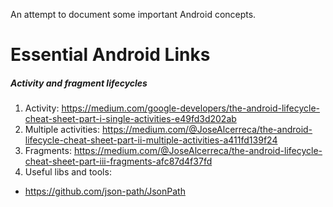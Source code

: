 An attempt to document some important Android concepts.


Essential Android Links
===========================================================================================

##### Activity and fragment lifecycles
1. Activity: https://medium.com/google-developers/the-android-lifecycle-cheat-sheet-part-i-single-activities-e49fd3d202ab
2. Multiple activities: https://medium.com/@JoseAlcerreca/the-android-lifecycle-cheat-sheet-part-ii-multiple-activities-a411fd139f24  
3. Fragments: https://medium.com/@JoseAlcerreca/the-android-lifecycle-cheat-sheet-part-iii-fragments-afc87d4f37fd
4. Useful libs and tools: 
  * https://github.com/json-path/JsonPath
